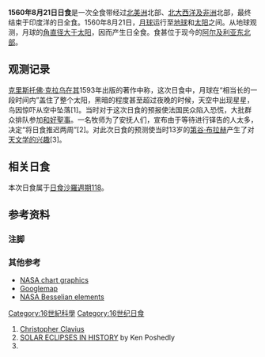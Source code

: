 **1560年8月21日日食**是一次全食带经过[北美洲](../Page/北美洲.md "wikilink")北部、[北大西洋及](https://zh.wikipedia.org/wiki/北大西洋 "wikilink")[非洲](../Page/非洲.md "wikilink")北部，最终结束于印度洋的日全食。1560年8月21日，[月球](../Page/月球.md "wikilink")运行至[地球](../Page/地球.md "wikilink")和[太阳](../Page/太阳.md "wikilink")之间。从地球观测，月球的[角直径大于太阳](https://zh.wikipedia.org/wiki/角直径 "wikilink")，因而产生日全食。食甚位于现今的[阿尔及利亚东北部](https://zh.wikipedia.org/wiki/阿尔及利亚 "wikilink")。

## 观测记录

[克里斯托佛·克拉乌在其](https://zh.wikipedia.org/wiki/克里斯托佛·克拉乌 "wikilink")1593年出版的著作中称，这次日食中，月球在“相当长的一段时间内”盖住了整个太阳，黑暗的程度甚至超过夜晚的时候，天空中出现星星，鸟因惊吓从空中坠落\[1\]。当时对于这次日食的预报使法国民众陷入恐慌，大批群众排队参加[和好聖事](https://zh.wikipedia.org/wiki/和好聖事 "wikilink")。一名牧师为了安抚人们，宣布由于等待进行铎告的人太多，决定“将日食推迟两周”\[2\]。对此次日食的预测使当时13岁的[第谷·布拉赫](../Page/第谷·布拉赫.md "wikilink")产生了对[天文学的兴趣](https://zh.wikipedia.org/wiki/天文学 "wikilink")\[3\]。

## 相关日食

本次日食属于[日食沙羅週期118](../Page/日食沙羅週期118.md "wikilink")。

## 参考资料

### 注脚

### 其他参考

  - [NASA chart graphics](http://eclipse.gsfc.nasa.gov/5MCSEmap/1501-1600/1560-08-21.gif)
  - [Googlemap](http://eclipse.gsfc.nasa.gov/SEsearch/SEsearchmap.php?Ecl=15600821)
  - [NASA Besselian elements](http://eclipse.gsfc.nasa.gov/SEsearch/SEdata.php?Ecl=15600821)

[Category:16世紀科學](https://zh.wikipedia.org/wiki/Category:16世紀科學 "wikilink") [Category:16世纪日食](https://zh.wikipedia.org/wiki/Category:16世纪日食 "wikilink")

1.  [Christopher Clavius](http://www-history.mcs.st-and.ac.uk/Printonly/Clavius.html)
2.  [SOLAR ECLIPSES IN HISTORY](http://terpconnect.umd.edu/~toh/AstroLesson/jasa9107.txt) by Ken Poshedly
3.